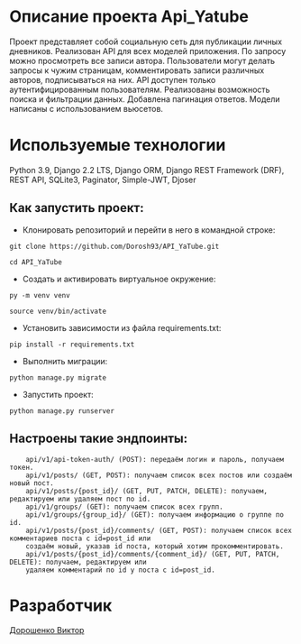 # Описание проекта Api_Yatube

Проект представляет собой социальную сеть для публикации личных дневников. 
Реализован API для всех моделей приложения. По запросу можно просмотреть все записи автора.
Пользователи могут делать запросы к чужим страницам, комментировать записи различных авторов, подписываться на них.
API доступен только аутентифицированным пользователям. Реализованы возможность поиска и фильтрации данных.
Добавлена пагинация ответов. Модели написаны с использованием вьюсетов. 

# Используемые технологии

Python 3.9, Django 2.2 LTS, Django ORM, Django REST Framework (DRF), REST API, SQLite3, Paginator, Simple-JWT, Djoser

## Как запустить проект:
- Клонировать репозиторий и перейти в него в командной строке:
```
git clone https://github.com/Dorosh93/API_YaTube.git
```
```
cd API_YaTube
```
- Cоздать и активировать виртуальное окружение:
```
py -m venv venv
```
```
source venv/bin/activate
```
- Установить зависимости из файла requirements.txt:
```
pip install -r requirements.txt
```
- Выполнить миграции:
```
python manage.py migrate
```
- Запустить проект:
```
python manage.py runserver
```

## Настроены такие эндпоинты:

```
    api/v1/api-token-auth/ (POST): передаём логин и пароль, получаем токен.
    api/v1/posts/ (GET, POST): получаем список всех постов или создаём новый пост.
    api/v1/posts/{post_id}/ (GET, PUT, PATCH, DELETE): получаем, редактируем или удаляем пост по id.
    api/v1/groups/ (GET): получаем список всех групп.
    api/v1/groups/{group_id}/ (GET): получаем информацию о группе по id.
    api/v1/posts/{post_id}/comments/ (GET, POST): получаем список всех комментариев поста с id=post_id или 
    создаём новый, указав id поста, который хотим прокомментировать.
    api/v1/posts/{post_id}/comments/{comment_id}/ (GET, PUT, PATCH, DELETE): получаем, редактируем или 
    удаляем комментарий по id у поста с id=post_id.
```

# Разработчик

[Дорошенко Виктор](https://github.com/Dorosh93)
